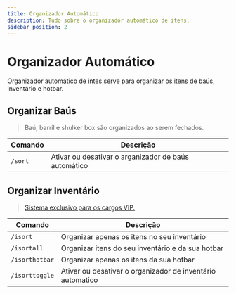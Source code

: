 ```yaml
---
title: Organizador Automático
description: Tudo sobre o organizador automático de itens.
sidebar_position: 2
---
```


# Organizador Automático

Organizador automático de intes serve para organizar os itens de baús, inventário e hotbar.

## Organizar Baús

> Baú, barril e shulker box são organizados ao serem fechados.

| Comando | Descrição |
| ----- | ------- |
| `/sort` | Ativar ou desativar o arganizador de baús automático | 

## Organizar Inventário

> [Sistema exclusivo para os cargos VIP.](../vip.md)

| Comando | Descrição |
| ----- | ------- |
| `/isort` | Organizar apenas os itens no seu inventário  |
| `/isortall` | Organizar itens do seu inventário e da sua hotbar |
| `/isorthotbar` | Organizar apenas os itens da sua hotbar |
| `/isorttoggle` | Ativar ou desativar o organizador de inventário automatico |



